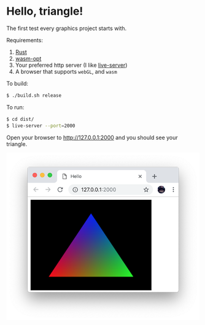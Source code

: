 # Hello, triangle!

The first test every graphics project starts with.

Requirements:

1. [Rust](https://www.rust-lang.org/)
2. [wasm-opt](https://github.com/WebAssembly/binaryen)
3. Your preferred http server (I like [live-server](https://www.npmjs.com/package/live-server))
4. A browser that supports `webGL`, and `wasm`

To build:

```sh
$ ./build.sh release
```

To run:

```sh
$ cd dist/
$ live-server --port=2000
```

Open your browser to http://127.0.0.1:2000 and you should see your triangle.

![triangle](triangle.png)